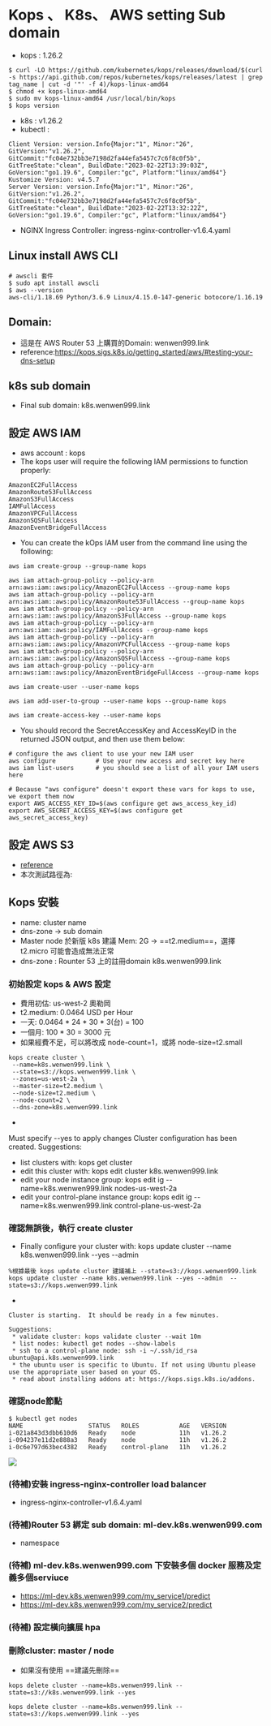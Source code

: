 
# Kops 、 K8s、 AWS setting Sub domain
  - kops : 1.26.2

```bash=
$ curl -LO https://github.com/kubernetes/kops/releases/download/$(curl -s https://api.github.com/repos/kubernetes/kops/releases/latest | grep tag_name | cut -d '"' -f 4)/kops-linux-amd64
$ chmod +x kops-linux-amd64
$ sudo mv kops-linux-amd64 /usr/local/bin/kops
$ kops version
```
  - k8s  : v1.26.2 
  - kubectl : 
```
Client Version: version.Info{Major:"1", Minor:"26", GitVersion:"v1.26.2", GitCommit:"fc04e732bb3e7198d2fa44efa5457c7c6f8c0f5b", GitTreeState:"clean", BuildDate:"2023-02-22T13:39:03Z", GoVersion:"go1.19.6", Compiler:"gc", Platform:"linux/amd64"}
Kustomize Version: v4.5.7
Server Version: version.Info{Major:"1", Minor:"26", GitVersion:"v1.26.2", GitCommit:"fc04e732bb3e7198d2fa44efa5457c7c6f8c0f5b", GitTreeState:"clean", BuildDate:"2023-02-22T13:32:22Z", GoVersion:"go1.19.6", Compiler:"gc", Platform:"linux/amd64"}

```
  - NGINX Ingress Controller: ingress-nginx-controller-v1.6.4.yaml


## Linux install AWS CLI

```bash=
# awscli 套件
$ sudo apt install awscli
$ aws --version
aws-cli/1.18.69 Python/3.6.9 Linux/4.15.0-147-generic botocore/1.16.19
```

## Domain:
   - 這是在 AWS Router 53 上購買的Domain: wenwen999.link
   - reference:https://kops.sigs.k8s.io/getting_started/aws/#testing-your-dns-setup
 
## k8s sub domain
   - Final sub domain: k8s.wenwen999.link

## 設定 AWS IAM 
   - aws account : kops
   - The kops user will require the following IAM permissions to function properly:
```
AmazonEC2FullAccess
AmazonRoute53FullAccess
AmazonS3FullAccess
IAMFullAccess
AmazonVPCFullAccess
AmazonSQSFullAccess
AmazonEventBridgeFullAccess
```
   - You can create the kOps IAM user from the command line using the following:
```
aws iam create-group --group-name kops

aws iam attach-group-policy --policy-arn arn:aws:iam::aws:policy/AmazonEC2FullAccess --group-name kops
aws iam attach-group-policy --policy-arn arn:aws:iam::aws:policy/AmazonRoute53FullAccess --group-name kops
aws iam attach-group-policy --policy-arn arn:aws:iam::aws:policy/AmazonS3FullAccess --group-name kops
aws iam attach-group-policy --policy-arn arn:aws:iam::aws:policy/IAMFullAccess --group-name kops
aws iam attach-group-policy --policy-arn arn:aws:iam::aws:policy/AmazonVPCFullAccess --group-name kops
aws iam attach-group-policy --policy-arn arn:aws:iam::aws:policy/AmazonSQSFullAccess --group-name kops
aws iam attach-group-policy --policy-arn arn:aws:iam::aws:policy/AmazonEventBridgeFullAccess --group-name kops

aws iam create-user --user-name kops

aws iam add-user-to-group --user-name kops --group-name kops

aws iam create-access-key --user-name kops
```
   - You should record the SecretAccessKey and AccessKeyID in the returned JSON output, and then use them below:
```
# configure the aws client to use your new IAM user
aws configure           # Use your new access and secret key here
aws iam list-users      # you should see a list of all your IAM users here

# Because "aws configure" doesn't export these vars for kops to use, we export them now
export AWS_ACCESS_KEY_ID=$(aws configure get aws_access_key_id)
export AWS_SECRET_ACCESS_KEY=$(aws configure get aws_secret_access_key)
```


## 設定 AWS S3
  - [reference](https://kops.sigs.k8s.io/getting_started/aws/#using-s3-default-bucket-encryption)
  - 本次測試路徑為: 


## Kops 安裝
  - name: cluster name
  - dns-zone -> sub domain
  - Master node 於新版 k8s 建議 Mem: 2G -> ==t2.medium==，選擇 t2.micro 可能會造成無法正常
  - dns-zone : Rounter 53 上的註冊domain k8s.wenwen999.link
  
### 初始設定 kops & AWS 設定 
   - 費用初估: us-west-2 奧勒岡
   - t2.medium: 0.0464 USD per Hour 
   - 一天: 0.0464 * 24 * 30 * 3(台) = 100
   - 一個月:  100 * 30 = 3000 元
   - 如果經費不足，可以將改成 node-count=1，或將 node-size=t2.small

```bash=
kops create cluster \
 --name=k8s.wenwen999.link \
 --state=s3://kops.wenwen999.link \
 --zones=us-west-2a \
 --master-size=t2.medium \
 --node-size=t2.medium \
 --node-count=2 \
 --dns-zone=k8s.wenwen999.link
``` 
  - <output>
Must specify --yes to apply changes
Cluster configuration has been created.
Suggestions:
 * list clusters with: kops get cluster
 * edit this cluster with: kops edit cluster k8s.wenwen999.link
 * edit your node instance group: kops edit ig --name=k8s.wenwen999.link nodes-us-west-2a
 * edit your control-plane instance group: kops edit ig --name=k8s.wenwen999.link control-plane-us-west-2a


### 確認無誤後，執行 create cluster
  -  Finally configure your cluster with: kops update cluster --name k8s.wenwen999.link --yes --admin

```
%根據最後 kops update cluster 建議補上 --state=s3://kops.wenwen999.link
kops update cluster --name k8s.wenwen999.link --yes --admin  --state=s3://kops.wenwen999.link
```

  - **<output>**

```
Cluster is starting.  It should be ready in a few minutes.

Suggestions:
 * validate cluster: kops validate cluster --wait 10m
 * list nodes: kubectl get nodes --show-labels
 * ssh to a control-plane node: ssh -i ~/.ssh/id_rsa ubuntu@api.k8s.wenwen999.link
 * the ubuntu user is specific to Ubuntu. If not using Ubuntu please use the appropriate user based on your OS.
 * read about installing addons at: https://kops.sigs.k8s.io/addons.
```

### 確認node節點

 ```bash=
$ kubectl get nodes
NAME                  STATUS   ROLES           AGE   VERSION
i-021a843d3dbb610d6   Ready    node            11h   v1.26.2
i-094237e11d2e888a3   Ready    node            11h   v1.26.2
i-0c6e797d63bec4382   Ready    control-plane   11h   v1.26.2
 ```


![](https://imgur.com/epwFtra.png)


### (待補)安裝 ingress-nginx-controller load balancer 
   - ingress-nginx-controller-v1.6.4.yaml


### (待補)Router 53 綁定 sub domain:  ml-dev.k8s.wenwen999.com
   - namespace
  

### (待補) ml-dev.k8s.wenwen999.com 下安裝多個 docker 服務及定義多個serviuce
   - https://ml-dev.k8s.wenwen999.com/my_service1/predict
   - https://ml-dev.k8s.wenwen999.com/my_service2/predict


### (待補) 設定橫向擴展 hpa


### 刪除cluster: master / node
   - 如果沒有使用 ==建議先刪除==
 ```bash=
 kops delete cluster --name=k8s.wenwen999.link --state=s3://k8s.wenwen999.link --yes

 kops delete cluster --name=k8s.wenwen999.link --state=s3://kops.wenwen999.link --yes
 ```

